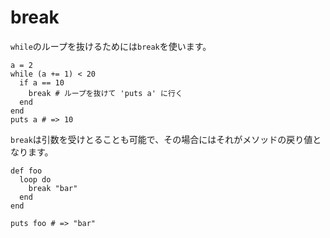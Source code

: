 # break

`while`のループを抜けるためには`break`を使います。

```crystal
a = 2
while (a += 1) < 20
  if a == 10
    break # ループを抜けて 'puts a' に行く
  end
end
puts a # => 10
```

`break`は引数を受けとることも可能で、その場合にはそれがメソッドの戻り値となります。

```crystal
def foo
  loop do
    break "bar"
  end
end

puts foo # => "bar"
```
